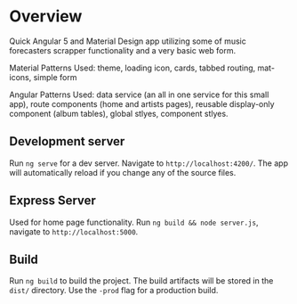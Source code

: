 # Overview
Quick Angular 5 and Material Design app utilizing some of music forecasters scrapper functionality and a very basic web form.

Material Patterns Used: theme, loading icon, cards, tabbed routing, mat-icons, simple form

Angular Patterns Used: data service (an all in one service for this small app), route components (home and artists pages), reusable display-only component (album tables), global stlyes, component stlyes.

## Development server
Run `ng serve` for a dev server. Navigate to `http://localhost:4200/`. The app will automatically reload if you change any of the source files.

## Express Server
Used for home page functionality.
Run `ng build && node server.js`, navigate to `http://localhost:5000`.

## Build
Run `ng build` to build the project. The build artifacts will be stored in the `dist/` directory. Use the `-prod` flag for a production build.

